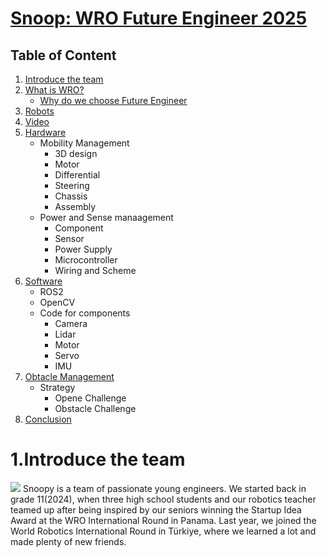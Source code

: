 # <ins> Snoop: WRO Future Engineer 2025 </ins>
## Table of Content
1. [Introduce the team](#1.introduce-the-team)
2. [What is WRO?](#2.what-is-wro?)
   - [Why do we choose Future Engineer](#a.why-do-we-choose-future-engineer)
3. [Robots](#3.robots)
4. [Video](#4.video)
5. [Hardware](#5.hardware)
   - Mobility Management
     - 3D design
     - Motor
     - Differential
     - Steering
     - Chassis
     - Assembly
   - Power and Sense manaagement
     - Component
     - Sensor
     - Power Supply
     - Microcontroller
     - Wiring and Scheme
6. [Software](#software)
   - ROS2
   - OpenCV
   - Code for components
     - Camera
     - Lidar
     - Motor
     - Servo
     - IMU
7. [Obtacle Management](#Obstacle-management)
   - Strategy
     - Opene Challenge
     - Obstacle Challenge
8. [Conclusion](#Conclusion)
# 1.Introduce the team
<img src="snoopyatturkey.png">
Snoopy is a team of passionate young engineers. We started back in grade 11(2024), when three high school students and our robotics teacher teamed up after being inspired by our seniors winning the Startup Idea Award at the WRO International Round in Panama. Last year, we joined the World Robotics International Round in Türkiye, where we learned a lot and made plenty of new friends.
